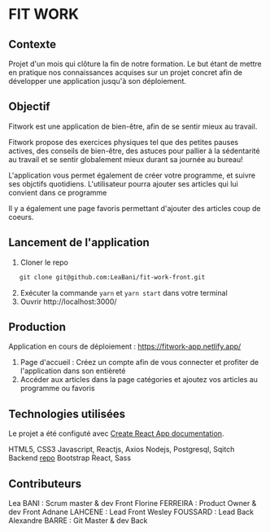# FIT WORK

## Contexte

Projet d'un mois qui clôture la fin de notre formation. Le but étant de mettre en pratique nos connaissances acquises sur un projet concret afin de développer une application jusqu'à son déploiement.

## Objectif

Fitwork est une application de bien-être, afin de se sentir mieux au travail.

Fitwork propose des exercices physiques tel que des petites pauses actives, des conseils de bien-être, des astuces pour pallier à la sédentarité au travail et se sentir globalement mieux durant sa journée au bureau!

L'application vous permet également de créer votre programme, et suivre ses objctifs quotidiens. L'utilisateur pourra ajouter ses articles qui lui convient dans ce programme

Il y a également une page favoris permettant d'ajouter des articles coup de coeurs.

## Lancement de l'application

1. Cloner le repo

```md
   git clone git@github.com:LeaBani/fit-work-front.git
```

2. Exécuter la commande ```yarn``` et ```yarn start``` dans votre terminal
3. Ouvrir http://localhost:3000/

## Production

Application en cours de déploiement : https://fitwork-app.netlify.app/

1. Page d'accueil : Créez un compte afin de vous connecter et profiter de l'application dans son entièreté
2. Accéder aux articles dans la page catégories et ajoutez vos articles au programme ou favoris

## Technologies utilisées

Le projet a été configuté avec [Create React App documentation](https://facebook.github.io/create-react-app/docs/getting-started).

HTML5, CSS3
Javascript, Reactjs, Axios
Nodejs, Postgresql, Sqitch Backend [repo](https://github.com/LeaBani/fit-work-back)
Bootstrap React, Sass

## Contributeurs

Lea BANI : Scrum master & dev Front
Florine FERREIRA : Product Owner & dev Front
Adnane LAHCENE : Lead Front
Wesley FOUSSARD : Lead Back
Alexandre BARRE : Git Master & dev Back
